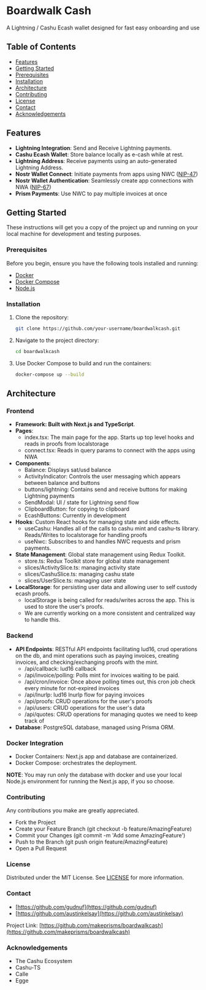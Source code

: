 # Boardwalk Cash

A Lightning / Cashu Ecash wallet designed for fast easy onboarding and use

## Table of Contents

-  [Features](#features)
-  [Getting Started](#getting-started)
-  [Prerequisites](#prerequisites)
-  [Installation](#installation)
-  [Architecture](#architecture)
-  [Contributing](#contributing)
-  [License](#license)
-  [Contact](#contact)
-  [Acknowledgements](#acknowledgements)

## Features

-  **Lightning Integration**: Send and Receive Lightning payments.
-  **Cashu Ecash Wallet**: Store balance locally as e-cash while at rest.
-  **Lightning Address**: Receive payments using an auto-generated Lightning Address.
-  **Nostr Wallet Connect**: Initiate payments from apps using NWC ([NIP-47](https://github.com/nostr-protocol/nips/blob/master/47.md))
-  **Nostr Wallet Authentication**: Seamlessly create app connections with NWA ([NIP-67](https://github.com/benthecarman/nips/blob/nostr-wallet-connect-connect/67.md))
-  **Prism Payments**: Use NWC to pay multiple invoices at once

## Getting Started

These instructions will get you a copy of the project up and running on your local machine for development and testing purposes.

### Prerequisites

Before you begin, ensure you have the following tools installed and running:

-  [Docker](https://www.docker.com/)
-  [Docker Compose](https://docs.docker.com/compose/)
-  [Node.js](https://nodejs.org/en/)

### Installation

1. Clone the repository:

   ```bash
   git clone https://github.com/your-username/boardwalkcash.git

   ```

2. Navigate to the project directory:

   ```bash
   cd boardwalkcash

   ```

3. Use Docker Compose to build and run the containers:

   ```bash
   docker-compose up --build
   ```

## Architecture

### Frontend

-  **Framework: Built with Next.js and TypeScript**.
-  **Pages**:
   -  index.tsx: The main page for the app. Starts up top level hooks and reads in proofs from localstorage
   -  connect.tsx: Reads in query params to connect with the apps using NWA
-  **Components**:
   -  Balance: Displays sat/usd balance
   -  ActivityIndicator: Controls the user messaging which appears between balance and buttons
   -  buttons/lightning: Contains send and receive buttons for making Lightning payments
   -  SendModal: UI / state for Lightning send flow
   -  ClipboardButton: for copying to clipboard
   -  EcashButtons: Currently in development
-  **Hooks**: Custom React hooks for managing state and side effects.
   -  useCashu: Handles all of the calls to cashu mint and cashu-ts library. Reads/Writes to localstorage for handling proofs
   -  useNwc: Subscribes to and handles NWC requests and prism payments.
-  **State Management**: Global state management using Redux Toolkit.
   -  store.ts: Redux Toolkit store for global state management
   -  slices/ActivitySlice.ts: managing activity state
   -  slices/CashuSlice.ts: managing cashu state
   -  slices/UserSlice.ts: managing user state
-  **LocalStorage**: for persisting user data and allowing user to self custody ecash proofs.
   -  localStorage is being called for reads/writes across the app. This is used to store the user's proofs.
   -  We are currently working on a more consistent and centralized way to handle this.

### Backend

-  **API Endpoints**: RESTful API endpoints facilitating lud16, crud operations on the db, and mint operations such as paying invoices, creating invoices, and checking/exchanging proofs with the mint.
   -  /api/callback: lud16 callback
   -  /api/invoice/polling: Polls mint for invoices waiting to be paid.
   -  /api/cron/invoice: Once above polling times out, this cron job check every minute for not-expired invoices
   -  /api/lnurlp: lud16 lnurlp flow for paying invoices
   -  /api/proofs: CRUD operations for the user's proofs
   -  /api/users: CRUD operations for the user's data
   -  /api/quotes: CRUD operations for managing quotes we need to keep track of
-  **Database**: PostgreSQL database, managed using Prisma ORM.

### Docker Integration

-  Docker Containers: Next.js app and database are containerized.
-  Docker Compose: orchestrates the deployment.

**NOTE**: You may run only the database with docker and use your local Node.js environment for running the Next.js app, if you so choose.

### Contributing

Any contributions you make are greatly appreciated.

-  Fork the Project
-  Create your Feature Branch (git checkout -b feature/AmazingFeature)
-  Commit your Changes (git commit -m 'Add some AmazingFeature')
-  Push to the Branch (git push origin feature/AmazingFeature)
-  Open a Pull Request

### License

Distributed under the MIT License. See [LICENSE](https://github.com/makeprisms/boardwalkcash/blob/main/LICENSE) for more information.

### Contact

-  [https://github.com/gudnuf](https://github.com/gudnuf)
-  [https://github.com/austinkelsay](https://github.com/austinkelsay)

Project Link: [https://github.com/makeprisms/boardwalkcash](https://github.com/makeprisms/boardwalkcash)

### Acknowledgements

-  The Cashu Ecosystem
-  Cashu-TS
-  Calle
-  Egge
